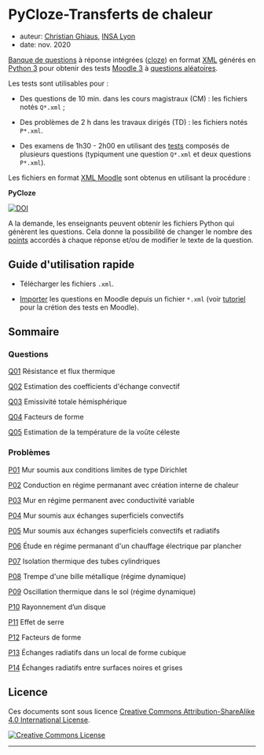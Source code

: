 # PyCloze-Transferts de chaleur
- auteur: [Christian Ghiaus](mailto:cghiaus@gmail.com), [INSA Lyon](https://www.insa-lyon.fr)
- date: nov. 2020

[Banque de questions][BanqueQuestions] à réponse intégrées ([cloze][QuestionCloze]) en format [XML][xml2moodle] générés en [Python 3](https://www.python.org) pour obtenir des tests [Moodle 3](https://moodle.org) à [questions aléatoires][QuestionsAléatoires].

Les tests sont utilisables pour :

- Des questions de 10 min. dans les cours magistraux (CM) :  les fichiers notés `Q*.xml` ;

- Des problèmes de 2 h dans les travaux dirigés (TD) : les fichiers notés `P*.xml`.

- Des examens de 1h30 - 2h00 en utilisant des [tests][TestsMoodle] composés de plusieurs questions (typiqument une question `Q*.xml` et deux questions `P*.xml`).


Les fichiers en format [XML Moodle][XML] sont obtenus en utilisant la procédure :

**PyCloze**

[![DOI](https://zenodo.org/badge/302832801.svg)](https://zenodo.org/badge/latestdoi/302832801)

A la demande, les enseignants peuvent obtenir les fichiers Python qui génèrent les questions. Cela donne la possibilité de changer le nombre des [points][QuestionCloze] accordés à chaque réponse et/ou de modifier le texte de la question.

## Guide d'utilisation rapide

- Télécharger les fichiers `.xml`.

- [Importer][ImporterQestionXML] les questions en Moodle depuis un fichier `*.xml` (voir [tutoriel][Tutorial_xml2moodle] pour la crétion des tests en Moodle).


## Sommaire

### Questions

[Q01](Q01.md) Résistance et flux thermique

[Q02](Q02.md) Estimation des coefficients d'échange convectif

[Q03](Q03.md) Emissivité totale hémisphérique

[Q04](Q04.md) Facteurs de forme

[Q05](Q05.md) Estimation de la température de la voûte céleste

### Problèmes

[P01](P01.md) Mur soumis aux conditions limites de type Dirichlet

[P02](P02.md) Conduction en régime permanant avec création interne de chaleur

[P03](P03.md) Mur en régime permanent avec conductivité variable

[P04](P04.md) Mur soumis aux échanges superficiels convectifs

[P05](P05.md) Mur soumis aux échanges superficiels convectifs et radiatifs

[P06](P06.md) Étude en régime permanant d'un chauffage électrique par plancher

[P07](P07.md) Isolation thermique des tubes cylindriques

[P08](P08.md) Trempe d'une bille métallique (régime dynamique)

[P09](P09.md) Oscillation thermique dans le sol (régime dynamique)

[P10](P10.md) Rayonnement d’un disque

[P11](P11.md) Effet de serre

[P12](P12.md) Facteurs de forme

[P13](P13.md) Échanges radiatifs dans un local de forme cubique

[P14](P14.md) Échanges radiatifs entre surfaces noires et grises

## Licence
Ces documents sont sous licence <a rel="license" href="http://creativecommons.org/licenses/by-sa/4.0/">Creative Commons Attribution-ShareAlike 4.0 International License</a>.

<a rel="license" href="http://creativecommons.org/licenses/by-sa/4.0/"><img alt="Creative Commons License" style="border-width:0" src="https://i.creativecommons.org/l/by-sa/4.0/80x15.png" /></a><br />

--------------

[TestsMoodle]:https://docs.moodle.org/2x/fr/Construire_un_test

[QuestionsAléatoires]:https://docs.moodle.org/2x/fr/Construire_un_test#Ajout_de_questions_al.C3.A9atoires

[BanqueQuestions]:https://docs.moodle.org/2x/fr/Banque_de_questions

[XML]:https://docs.moodle.org/3x/fr/Format_XML_Moodle

[QuestionCloze]:https://docs.moodle.org/2x/fr/Question_cloze_à_réponses_intégrées

[ImporterQestionXML]:https://docs.moodle.org/3x/fr/Importer_des_questions#Importer_des_questions_depuis_un_fichier

[xml2moodle]:https://github.com/cghiaus/PyCloze/blob/main/Tutorial_xml2moodle.md

[Tutorial_xml2moodle]:https://github.com/cghiaus/PyCloze/blob/main/Tutorial_xml2moodle.md
